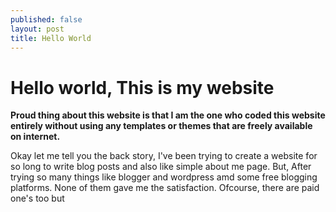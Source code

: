 ```yaml
---
published: false
layout: post
title: Hello World
---
```

# Hello world, This is my website 
**Proud thing about this website is that I am the one who coded this website entirely without using any templates or themes that are freely available on internet.**

Okay let me tell you the back story, I've been trying to create a website for so long to write blog posts and also like simple about me page. But, After trying so many things like blogger and wordpress amd some free blogging platforms. None of them gave me the satisfaction. Ofcourse, there are paid one's too but 
